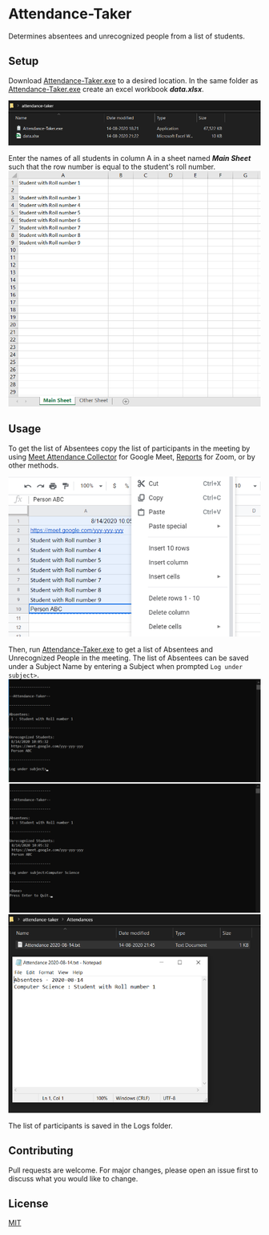 # Attendance-Taker
 Determines absentees and unrecognized people from a list of students.


## Setup

Download [Attendance-Taker.exe](https://github.com/advin4603/Attendance-Taker/blob/master/Attendance-Taker.exe) to a desired location. In the same folder as [Attendance-Taker.exe](https://github.com/advin4603/Attendance-Taker/blob/master/Attendance-Taker.exe) create an excel workbook ***data.xlsx***.   

![Folder Setup](https://github.com/advin4603/Attendance-Taker/blob/master/Images/ExplorerFiles.png)

Enter the names of all students in column A in a sheet named ***Main Sheet*** such that the row number is equal to the student's roll number.  
![Excel Setup](https://github.com/advin4603/Attendance-Taker/blob/master/Images/ExcelSetup.png)

## Usage

To get the list of Absentees copy the list of participants in the meeting by using [Meet Attendance Collector](https://chrome.google.com/webstore/detail/google-meet-attendance-co/hjjeaaibilndjeabckakaknlcbblcmbc?hl=en) for Google Meet, [Reports](https://support.zoom.us/hc/en-us/articles/201363213-Getting-started-with-reports) for Zoom, or by other methods.  

![Get List of Participants](https://github.com/advin4603/Attendance-Taker/blob/master/Images/GetListParticipants.png)

Then, run [Attendance-Taker.exe](https://github.com/advin4603/Attendance-Taker/blob/master/Attendance-Taker.exe) to get a list of Absentees and Unrecognized People in the meeting. The list of Absentees can be saved under a Subject Name by entering a Subject when prompted `Log under subject>`. 
![Run Program](https://github.com/advin4603/Attendance-Taker/blob/master/Images/AbsenteesList.png)
![Enter Subject Name to Save list of Absentees](https://github.com/advin4603/Attendance-Taker/blob/master/Images/PromptSubmitted.png)
![Attendance Result](https://github.com/advin4603/Attendance-Taker/blob/master/Images/AttendanceResult.png)


The list of participants is saved in the Logs folder.  




## Contributing
Pull requests are welcome. For major changes, please open an issue first to discuss what you would like to change.

## License
[MIT](https://github.com/advin4603/Attendance-Taker/blob/master/LICENSE)
